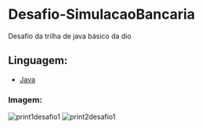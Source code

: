 # Desafio-SimulacaoBancaria
Desafio da trilha de java básico da dio 

## Linguagem: 

- [Java](https://www.oracle.com/br/java/technologies/java-se-glance.html)

### Imagem:

![print1desafio1](https://github.com/DantonMeireles/Desafio-SimulacaoBancaria/assets/100712718/eabbb1d6-1162-410c-bd16-7538f38d5b9f) ![print2desafio1](https://github.com/DantonMeireles/Desafio-SimulacaoBancaria/assets/100712718/96cd8dfc-f139-4781-9c2e-90ddb9efe966)
